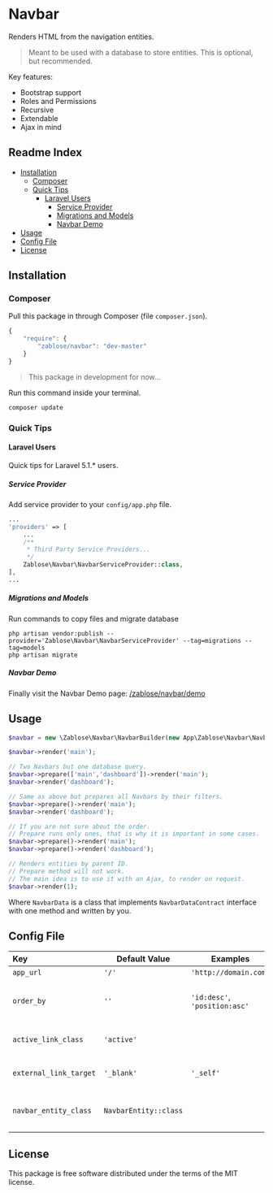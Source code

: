 # Navbar

Renders HTML from the navigation entities.

>Meant to be used with a database to store entities. This is optional, but recommended.

Key features:
* Bootstrap support
* Roles and Permissions
* Recursive
* Extendable
* Ajax in mind

## Readme Index
- [Installation](#installation)
    - [Composer](#composer)
    - [Quick Tips](#quick-tips)
        - [Laravel Users](#laravel-users)
            - [Service Provider](#service-provider)
            - [Migrations and Models](#migrations-and-models)
            - [Navbar Demo](#navbar-demo)
- [Usage](#usage)
- [Config File](#config-file)
- [License](#license)

## Installation

### Composer

Pull this package in through Composer (file `composer.json`).

```js
{
    "require": {
        "zablose/navbar": "dev-master"
    }
}
```

> This package in development for now...

Run this command inside your terminal.

    composer update

### Quick Tips

#### Laravel Users

Quick tips for Laravel 5.1.* users.

##### Service Provider

Add service provider to your `config/app.php` file.

```php
...
'providers' => [
    ...
    /**
     * Third Party Service Providers...
     */
    Zablose\Navbar\NavbarServiceProvider::class,
],
...
```

##### Migrations and Models

Run commands to copy files and migrate database

    php artisan vendor:publish --provider='Zablose\Navbar\NavbarServiceProvider' --tag=migrations --tag=models
    php artisan migrate

##### Navbar Demo

Finally visit the Navbar Demo page: [/zablose/navbar/demo](/zablose/navbar/demo)

## Usage

```php
$navbar = new \Zablose\Navbar\NavbarBuilder(new App\Zablose\Navbar\NavbarData());

$navbar->render('main');

// Two Navbars but one database query.
$navbar->prepare(['main','dashboard'])->render('main');
$navbar->render('dashboard');

// Same as above but prepares all Navbars by their filters.
$navbar->prepare()->render('main');
$navbar->render('dashboard');

// If you are not sure about the order.
// Prepare runs only ones, that is why it is important in some cases.
$navbar->prepare()->render('main');
$navbar->prepare()->render('dashboard');

// Renders entities by parent ID.
// Prepare method will not work.
// The main idea is to use it with an Ajax, to render on request.
$navbar->render(1);
```

Where `NavbarData` is a class that implements `NavbarDataContract` interface with one method and written by you.

## Config File

| Key                    | Default Value | Examples | Description |
| :--------------------- | ------------- | -------- | ----------- |
| `app_url`              | `'/'` | `'http://domain.com'` | Application URL. |
| `order_by`             | `''` | `'id:desc'`, `'position:asc'` | Order by `'column:direction'`. Implemented by you. |
| `active_link_class`    | `'active'` |  | Tag's class attribute value for an active link. |
| `external_link_target` | `'_blank'` | `'_self'` | Tag's target attribute value for an external link. |
| `navbar_entity_class`  | `NavbarEntity::class` |  | Class to be used by `NavbarDataProcessor` to represent `NavbarEntity`. |

## License

This package is free software distributed under the terms of the MIT license.
